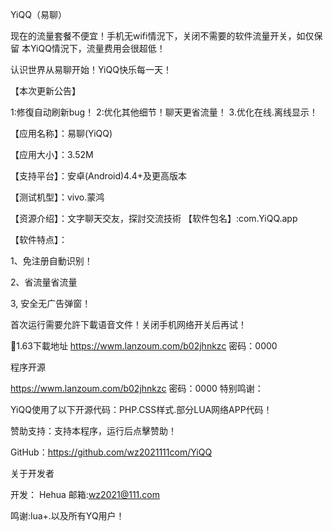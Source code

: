 YiQQ（易聊）

现在的流量套餐不便宜！手机无wifi情況下，关闭不需要的软件流量开关，如仅保留 本YiQQ情況下，流量费用会很超低！

认识世界从易聊开始！YiQQ快乐每一天！


【本次更新公告】

1:修復自动刷新bug！ 2:优化其他细节！聊天更省流量！ 3.优化在线.离线显示！


【应用名称】：易聊(YiQQ)

【应用大小】：3.52M

【支持平台】：安卓(Android)4.4+及更高版本

【测试机型】：vivo.蒙鸿

【资源介绍】：文字聊天交友，探討交流技術
【软件包名】:com.YiQQ.app


【软件特点】：

1、免注册自動识别！

2、省流量省流量

3, 安全无广告弹窗！

首次运行需要允許下載语音文件！关闭手机网络开关后再试！

🌹1.63下載地址 https://wwm.lanzoum.com/b02jhnkzc 密码：0000

程序开源

https://wwm.lanzoum.com/b02jhnkzc 密码：0000
特别鸣谢：

YiQQ使用了以下开源代码：PHP.CSS样式.部分LUA网络APP代码！

赞助支持：支持本程序，运行后点擊赞助！

GitHub：https://github.com/wz2021111com/YiQQ

关于开发者

开发： Hehua
邮箱:wz2021@111.com

鸣谢:lua+.以及所有YQ用户！
